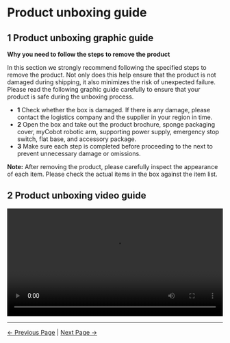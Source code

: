 # Product unboxing guide

## 1 Product unboxing graphic guide

**Why you need to follow the steps to remove the product**

In this section we strongly recommend following the specified steps to remove the product. Not only does this help ensure that the product is not damaged during shipping, it also minimizes the risk of unexpected failure. Please read the following graphic guide carefully to ensure that your product is safe during the unboxing process.

- **1** Check whether the box is damaged. If there is any damage, please contact the logistics company and the supplier in your region in time.
- **2** Open the box and take out the product brochure, sponge packaging cover, myCobot robotic arm, supporting power supply, emergency stop switch, flat base, and accessory package.
- **3** Make sure each step is completed before proceeding to the next to prevent unnecessary damage or omissions.

**Note:** After removing the product, please carefully inspect the appearance of each item. Please check the actual items in the box against the item list.

## 2 Product unboxing video guide

<video id="my-video" class="video-js" controls preload="auto" width="100%"
poster="" data-setup='{"aspectRatio":"16:9"}'>
  <source src="https://static.elephantrobotics.com/wp-content/uploads/2022/04/%E8%8B%B1%E6%96%87%E7%89%88320%E5%BC%80%E7%AE%B1END2.mp4"></video>

---

[← Previous Page](4.1.1-产品清单.md) | [Next Page →](4.1.3-开机检测.md)
